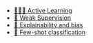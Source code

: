 - [👨🏽‍🏫 Active Learning](./active_learning)
- [👮 Weak Supervision](./weak_supervision)
- [🔎 Explainability and bias](./explainability)
- [🔫 Few-shot classification](./few_shot)